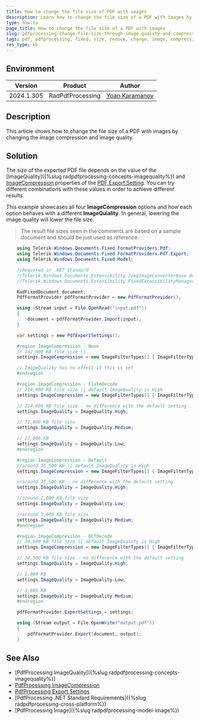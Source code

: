 ```yaml
---
title: How to change the file size of PDF with images
description: Learn how to change the file size of a PDF with images by changing the image compression and image quality
type: how-to
page_title: How to change the file size of a PDF with images
slug: pdfprocessing-change-file-size-through-image-quality-and-compression
tags: pdf, pdfprocessing, fixed, size, reduce, change, image, compression, quality 
res_type: kb
---
```


## Environment

| Version | Product | Author | 
| --- | --- | ---- | 
| 2024.1.305 | RadPdfProcessing |[Yoan Karamanov](https://www.telerik.com/blogs/author/yoan-karamanov)| 

## Description

This article shows how to change the file size of a PDF with images by changing the image compression and image quality.

## Solution

The size of the exported PDF file depends on the value of the [ImageQuality]({%slug radpdfprocessing-concepts-imagequality%}) and [ImageCompression](https://docs.telerik.com/devtools/document-processing/libraries/radpdfprocessing/formats-and-conversion/pdf/pdfformatprovider/settings#imagecompression) properties of the [PDF Export Setting](https://docs.telerik.com/devtools/document-processing/libraries/radpdfprocessing/formats-and-conversion/pdf/pdfformatprovider/settings#export-settings). You can try different combinations with these values in order to achieve different results. 

This example showcases all four __ImageCompression__ options and how each option behaves with a different __ImageQuiality__. In general, lowering the image quality will lower the file size.

>The result file sizes seen in the comments are based on a sample document and should be just used as reference.

```csharp
    using Telerik.Windows.Documents.Fixed.FormatProviders.Pdf;
    using Telerik.Windows.Documents.Fixed.FormatProviders.Pdf.Export;
    using Telerik.Windows.Documents.Fixed.Model;

    //Required in .NET Standard
    //Telerik.Windows.Documents.Extensibility.JpegImageConverterBase defaultJpegImageConverter = new Telerik.Documents.ImageUtils.JpegImageConverter();
    //Telerik.Windows.Documents.Extensibility.FixedExtensibilityManager.JpegImageConverter = defaultJpegImageConverter;

    RadFixedDocument document;
    PdfFormatProvider pdfFormatProvider = new PdfFormatProvider();

    using (Stream input = File.OpenRead("input.pdf"))
    {
        document = pdfFormatProvider.Import(input);
    }

    var settings = new PdfExportSettings();

    #region ImageCompression - None
    // 182,000 KB file size ||
    settings.ImageCompression = new ImageFilterTypes[] { ImageFilterTypes.None };

    // ImageQuality has no effect if this is set
    #endregion

    #region ImageCompression - FlateDecode
    // 114,000 KB file size || default ImageQuality is High
    settings.ImageCompression = new ImageFilterTypes[] { ImageFilterTypes.FlateDecode };

    // 114,000 KB file size - no difference with the default setting
    settings.ImageQuality = ImageQuality.High;

    // 71,000 KB file size
    settings.ImageQuality = ImageQuality.Medium;

    // 27,000 KB
    settings.ImageQuality = ImageQuality.Low;
    #endregion

    #region ImageCompression - Default
    //around 35,500 KB || default ImageQuality is High
    settings.ImageCompression = new ImageFilterTypes[] { ImageFilterTypes.Default };

    //around 35,500 KB - no difference with the default setting
    settings.ImageQuality = ImageQuality.High;

    //around 1,000 KB file size
    settings.ImageQuality = ImageQuality.Low; 

    //around 3,600 KB file size
    settings.ImageQuality = ImageQuality.Medium;
    #endregion

    #region ImageCompression - DCTDecode
    // 34,500 KB file size || default ImageQuality is High
    settings.ImageCompression = new ImageFilterTypes[] { ImageFilterTypes.DCTDecode };

    // 34,500 KB file size - no difference with the default setting
    settings.ImageQuality = ImageQuality.High;

    // 1,000 KB
    settings.ImageQuality = ImageQuality.Low;

    // 3,600 KB 
    settings.ImageQuality = ImageQuality.Medium;
    #endregion

    pdfFormatProvider.ExportSettings = settings;

    using (Stream output = File.OpenWrite("output.pdf"))
    {
        pdfFormatProvider.Export(document, output);
    }
```
## See Also

* [PdfProcessing ImageQuality]({%slug radpdfprocessing-concepts-imagequality%})
* [PdfProcessing ImageCompression](https://docs.telerik.com/devtools/document-processing/libraries/radpdfprocessing/formats-and-conversion/pdf/pdfformatprovider/settings#imagecompression)
* [PdfProcessing Export Settings](https://docs.telerik.com/devtools/document-processing/libraries/radpdfprocessing/formats-and-conversion/pdf/pdfformatprovider/settings#export-settings)
* [PdfProcessing .NET Standard Requirements]({%slug radpdfprocessing-cross-platform%})
* [PdfProcessing Image]({%slug radpdfprocessing-model-image%})
